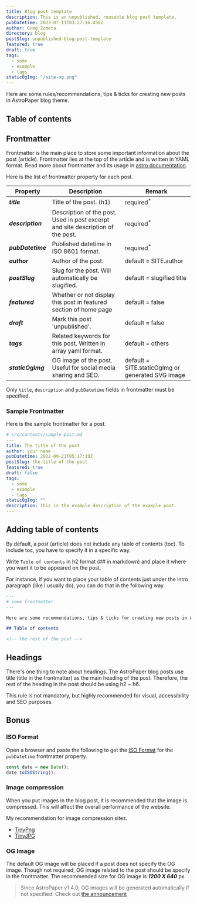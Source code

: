 ```yaml
---
title: Blog post template
description: This is an unpublished, reusable blog post template.
pubDatetime: 2023-07-11T03:27:16.458Z
author: Greg Zometa
directory: blog
postSlug: unpublished-blog-post-template
featured: true
draft: true
tags:
  - some
  - example
  - tags
staticOgImg: "/site-og.png"
---
```


Here are some rules/recommendations, tips & ticks for creating new posts in AstroPaper blog theme.

## Table of contents

## Frontmatter

Frontmatter is the main place to store some important information about the post (article). Frontmatter lies at the top of the article and is written in YAML format. Read more about frontmatter and its usage in [astro documentation](https://docs.astro.build/en/guides/markdown-content/).

Here is the list of frontmatter property for each post.

| Property          | Description                                                                     | Remark                                            |
| ----------------- | ------------------------------------------------------------------------------- | ------------------------------------------------- |
| **_title_**       | Title of the post. (h1)                                                         | required<sup>\*</sup>                             |
| **_description_** | Description of the post. Used in post excerpt and site description of the post. | required<sup>\*</sup>                             |
| **_pubDatetime_** | Published datetime in ISO 8601 format.                                          | required<sup>\*</sup>                             |
| **_author_**      | Author of the post.                                                             | default = SITE.author                             |
| **_postSlug_**    | Slug for the post. Will automatically be slugified.                             | default = slugified title                         |
| **_featured_**    | Whether or not display this post in featured section of home page               | default = false                                   |
| **_draft_**       | Mark this post 'unpublished'.                                                   | default = false                                   |
| **_tags_**        | Related keywords for this post. Written in array yaml format.                   | default = others                                  |
| **_staticOgImg_** | OG image of the post. Useful for social media sharing and SEO.                  | default = SITE.staticOgImg or generated SVG image |

Only `title`, `description` and `pubDatetime` fields in frontmatter must be specified.

### Sample Frontmatter

Here is the sample frontmatter for a post.

```yaml
# src/contents/sample-post.md
---
title: The title of the post
author: your name
pubDatetime: 2022-09-21T05:17:19Z
postSlug: the-title-of-the-post
featured: true
draft: false
tags:
  - some
  - example
  - tags
staticOgImg: ""
description: This is the example description of the example post.
---
```

## Adding table of contents

By default, a post (article) does not include any table of contents (toc). To include toc, you have to specify it in a specific way.

Write `Table of contents` in h2 format (## in markdown) and place it where you want it to be appeared on the post.

For instance, if you want to place your table of contents just under the intro paragraph (like I usually do), you can do that in the following way.

```md
---
# some frontmatter
---

Here are some recommendations, tips & ticks for creating new posts in AstroPaper blog theme.

## Table of contents

<!-- the rest of the post -->
```

## Headings

There's one thing to note about headings. The AstroPaper blog posts use title (title in the frontmatter) as the main heading of the post. Therefore, the rest of the heading in the post should be using h2 \~ h6.

This rule is not mandatory, but highly recommended for visual, accessibility and SEO purposes.

## Bonus

### ISO Format

Open a browser and paste the following to get the [ISO Format](https://developer.mozilla.org/en-US/docs/Web/JavaScript/Reference/Global_Objects/Date/toISOString) for the `pubDatetime` frontmatter property.

```js
const date = new Date();
date.toISOString();
```

### Image compression

When you put images in the blog post, it is recommended that the image is compressed. This will affect the overall performance of the website.

My recommendation for image compression sites.

- [TinyPng](https://tinypng.com/)
- [TinyJPG](https://tinyjpg.com/)

### OG Image

The default OG image will be placed if a post does not specify the OG image. Though not required, OG image related to the post should be specify in the frontmatter. The recommended size for OG image is **_1200 X 640_** px.

> Since AstroPaper v1.4.0, OG images will be generated automatically if not specified. Check out [the announcement](https://astro-paper.pages.dev/posts/dynamic-og-image-generation-in-astropaper)
